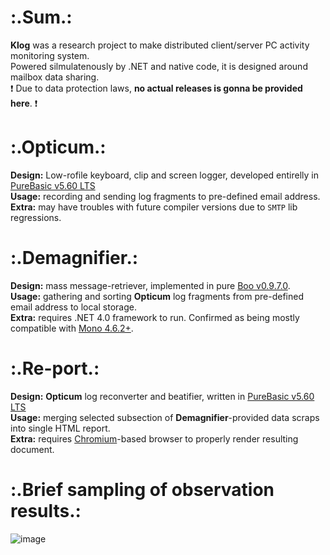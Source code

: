 # :.Sum.:
__Klog__ was a research project to make distributed client/server PC activity monitoring system.  
Powered silmulatenously by .NET and native code, it is designed around mailbox data sharing.  
❗ Due to data protection laws, __no actual releases is gonna be provided here__. ❗

# :.Opticum.:
__Design:__ Low-rofile keyboard, clip and screen logger, developed entirelly in [PureBasic v5.60 LTS](https://www.purebasic.com/)  
__Usage:__ recording and sending log fragments to pre-defined email address.  
__Extra:__ may have troubles with future compiler versions due to `SMTP` lib regressions.  

# :.Demagnifier.:
__Design:__ mass message-retriever, implemented in pure [Boo v0.9.7.0](https://github.com/boo-lang/boo).  
__Usage:__ gathering and sorting __Opticum__ log fragments from pre-defined email address to local storage.  
__Extra:__ requires .NET 4.0 framework to run. Confirmed as being mostly compatible with [Mono 4.6.2+](https://github.com/mono/mono).

# :.Re-port.:
__Design:__ __Opticum__ log reconverter and beatifier, written in [PureBasic v5.60 LTS](https://www.purebasic.com/)  
__Usage:__ merging selected subsection of __Demagnifier__-provided data scraps into single HTML report.  
__Extra:__ requires [Chromium](https://github.com/chromium/chromium)-based browser to properly render resulting document.  

# :.Brief sampling of observation results.:
![image](https://user-images.githubusercontent.com/8768470/59960399-865f1f00-94d0-11e9-990a-640ac58411d7.png)
